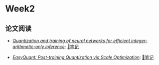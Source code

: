 # Week2

## 论文阅读

- [*Quantization and training of neural networks for efficient integer-arithmetic-only inference*](https://openaccess.thecvf.com/content_cvpr_2018/html/Jacob_Quantization_and_Training_CVPR_2018_paper.html): [📝笔记](paper1.md)

- [*EasyQuant: Post-training Quantization
via Scale Optimization*](https://arxiv.org/abs/2006.16669): [📝笔记](paper2.md)